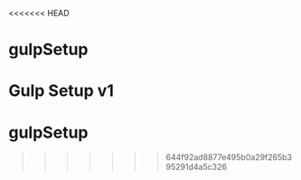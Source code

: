 <<<<<<< HEAD
# gulpSetup
Gulp Setup v1
=======
# gulpSetup
>>>>>>> 644f92ad8877e495b0a29f265b395291d4a5c326
